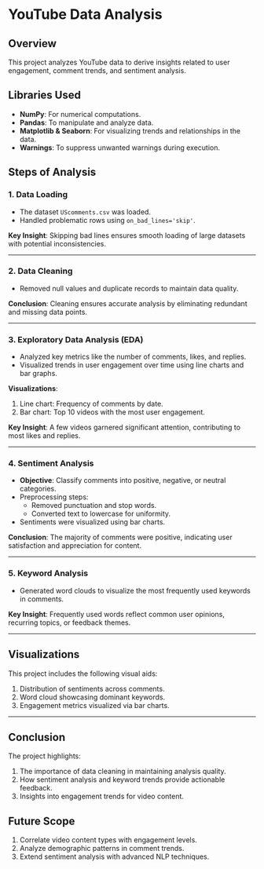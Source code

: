 # YouTube Data Analysis

## Overview

This project analyzes YouTube data to derive insights related to user engagement, comment trends, and sentiment analysis.

## Libraries Used

- **NumPy**: For numerical computations.
- **Pandas**: To manipulate and analyze data.
- **Matplotlib & Seaborn**: For visualizing trends and relationships in the data.
- **Warnings**: To suppress unwanted warnings during execution.

## Steps of Analysis

### 1. Data Loading

- The dataset `UScomments.csv` was loaded.
- Handled problematic rows using `on_bad_lines='skip'`.

**Key Insight**: Skipping bad lines ensures smooth loading of large datasets with potential inconsistencies.

---

### 2. Data Cleaning

- Removed null values and duplicate records to maintain data quality.

**Conclusion**: Cleaning ensures accurate analysis by eliminating redundant and missing data points.

---

### 3. Exploratory Data Analysis (EDA)

- Analyzed key metrics like the number of comments, likes, and replies.
- Visualized trends in user engagement over time using line charts and bar graphs.

**Visualizations**:

1. Line chart: Frequency of comments by date.
2. Bar chart: Top 10 videos with the most user engagement.

**Key Insight**: A few videos garnered significant attention, contributing to most likes and replies.

---

### 4. Sentiment Analysis

- **Objective**: Classify comments into positive, negative, or neutral categories.
- Preprocessing steps:
  - Removed punctuation and stop words.
  - Converted text to lowercase for uniformity.
- Sentiments were visualized using bar charts.

**Conclusion**: The majority of comments were positive, indicating user satisfaction and appreciation for content.

---

### 5. Keyword Analysis

- Generated word clouds to visualize the most frequently used keywords in comments.

**Key Insight**: Frequently used words reflect common user opinions, recurring topics, or feedback themes.

---

## Visualizations

This project includes the following visual aids:

1. Distribution of sentiments across comments.
2. Word cloud showcasing dominant keywords.
3. Engagement metrics visualized via bar charts.

---

## Conclusion

The project highlights:

1. The importance of data cleaning in maintaining analysis quality.
2. How sentiment analysis and keyword trends provide actionable feedback.
3. Insights into engagement trends for video content.

## Future Scope

1. Correlate video content types with engagement levels.
2. Analyze demographic patterns in comment trends.
3. Extend sentiment analysis with advanced NLP techniques.
